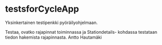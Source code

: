 # testsforCycleApp

Yksinkertainen testipenkki pyöräilyohjelmaan.

Testaa, ovatko rajapinnat toiminnassa ja Stationdetails- kohdassa testataan tiedon hakemista rajapinnasta.
Antto Hautamäki
